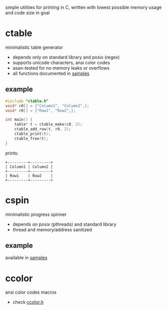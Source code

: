 simple utilities for printing in C, written with lowest possible memory usage and code size in goal

# ctable
minimalistic table generator
- depends only on standard library and posix (regex)
- supports unicode characters, ansi color codes
- asan-tested for no memory leaks or overflows
- all functions documented in [samples](samples/table_colors.c)

## example
```c
#include "ctable.h"
void* c0[] = {"Column1", "Column2",};
void* r0[] = {"Row1", "Row2",};

int main() {
    table* t = ctable_make(c0, 2);
    ctable_add_row(t, r0, 2);
    ctable_print(t);
    ctable_free(t);
}
```
prints:
```
+---------+---------+
| Column1 | Column2 | 
+---------+---------+
| Row1    | Row2    | 
+---------+---------+
```

# cspin
minimalistic progress spinner
- depends on posix (pthreads) and standard library
- thread and memory/address sanitized

## example
available in [samples](samples/spinner.c)

# ccolor
ansi color codes macros
- check [ccolor.h](ccolor.h)
